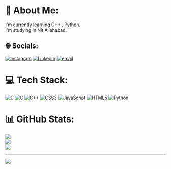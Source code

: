 # 💫 About Me:
I'm currently learning C++ , Python.<br>I'm studying in Nit Allahabad.


## 🌐 Socials:
[![Instagram](https://img.shields.io/badge/Instagram-%23E4405F.svg?logo=Instagram&logoColor=white)](https://instagram.com/tarush_b) [![LinkedIn](https://img.shields.io/badge/LinkedIn-%230077B5.svg?logo=linkedin&logoColor=white)](https://linkedin.com/in/tarushbanke) [![email](https://img.shields.io/badge/Email-D14836?logo=gmail&logoColor=white)](mailto:tarushbanke123@gmail.com) 

# 💻 Tech Stack:
![C](https://img.shields.io/badge/c-%2300599C.svg?style=for-the-badge&logo=c&logoColor=white) ![C](https://img.shields.io/badge/c-%2300599C.svg?style=for-the-badge&logo=c&logoColor=white) ![C++](https://img.shields.io/badge/c++-%2300599C.svg?style=for-the-badge&logo=c%2B%2B&logoColor=white) ![CSS3](https://img.shields.io/badge/css3-%231572B6.svg?style=for-the-badge&logo=css3&logoColor=white) ![JavaScript](https://img.shields.io/badge/javascript-%23323330.svg?style=for-the-badge&logo=javascript&logoColor=%23F7DF1E) ![HTML5](https://img.shields.io/badge/html5-%23E34F26.svg?style=for-the-badge&logo=html5&logoColor=white) ![Python](https://img.shields.io/badge/python-3670A0?style=for-the-badge&logo=python&logoColor=ffdd54)
# 📊 GitHub Stats:
![](https://github-readme-stats.vercel.app/api?username=TarushB&theme=dark&hide_border=false&include_all_commits=false&count_private=false)<br/>
![](https://github-readme-streak-stats.herokuapp.com/?user=TarushB&theme=dark&hide_border=false)<br/>
![](https://github-readme-stats.vercel.app/api/top-langs/?username=TarushB&theme=dark&hide_border=false&include_all_commits=false&count_private=false&layout=compact)

---
[![](https://visitcount.itsvg.in/api?id=TarushB&icon=0&color=1)](https://visitcount.itsvg.in)

<!-- Proudly created with GPRM ( https://gprm.itsvg.in ) -->
